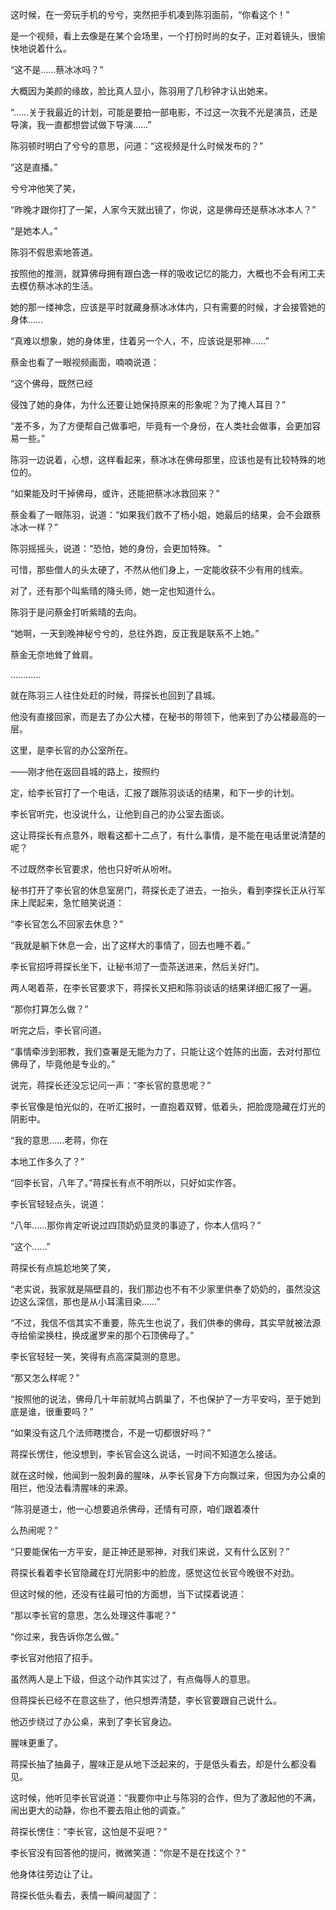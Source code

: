 这时候，在一旁玩手机的兮兮，突然把手机凑到陈羽面前，“你看这个！”

是一个视频，看上去像是在某个会场里，一个打扮时尚的女子，正对着镜头，很愉快地说着什么。

“这不是……蔡冰冰吗？”

大概因为美颜的缘故，脸比真人显小，陈羽用了几秒钟才认出她来。

“……关于我最近的计划，可能是要拍一部电影，不过这一次我不光是演员，还是导演，我一直都想尝试做下导演……”

陈羽顿时明白了兮兮的意思，问道：“这视频是什么时候发布的？”

“这是直播。”

兮兮冲他笑了笑，

“昨晚才跟你打了一架，人家今天就出镜了，你说，这是佛母还是蔡冰冰本人？”

“是她本人。”

陈羽不假思索地答道。

按照他的推测，就算佛母拥有跟白逸一样的吸收记忆的能力，大概也不会有闲工夫去模仿蔡冰冰的生活。

她的那一缕神念，应该是平时就藏身蔡冰冰体内，只有需要的时候，才会接管她的身体……

“真难以想象，她的身体里，住着另一个人，不，应该说是邪神……”

蔡金也看了一眼视频画面，喃喃说道：

“这个佛母，既然已经

侵蚀了她的身体，为什么还要让她保持原来的形象呢？为了掩人耳目？”

“差不多，为了方便帮自己做事吧，毕竟有一个身份，在人类社会做事，会更加容易一些。”

陈羽一边说着，心想，这样看起来，蔡冰冰在佛母那里，应该也是有比较特殊的地位的。

“如果能及时干掉佛母，或许，还能把蔡冰冰救回来？”

蔡金看了一眼陈羽，说道：“如果我们救不了杨小姐，她最后的结果，会不会跟蔡冰冰一样？”

陈羽摇摇头，说道：“恐怕，她的身份，会更加特殊。 ”

可惜，那些僧人的头太硬了，不然从他们身上，一定能收获不少有用的线索。

对了，还有那个叫紫晴的降头师，她一定也知道什么。

陈羽于是问蔡金打听紫晴的去向。

“她啊，一天到晚神秘兮兮的，总往外跑，反正我是联系不上她。”

蔡金无奈地耸了耸肩。

…………

就在陈羽三人往住处赶的时候，蒋探长也回到了县城。

他没有直接回家，而是去了办公大楼，在秘书的带领下，他来到了办公楼最高的一层。

这里，是李长官的办公室所在。

——刚才他在返回县城的路上，按照约

定，给李长官打了一个电话，汇报了跟陈羽谈话的结果，和下一步的计划。

李长官听完，也没说什么，让他到自己的办公室去面谈。

这让蒋探长有点意外，眼看这都十二点了，有什么事情，是不能在电话里说清楚的呢？

不过既然李长官要求，他也只好听从吩咐。

秘书打开了李长官的休息室房门，蒋探长走了进去，一抬头，看到李探长正从行军床上爬起来，急忙赔笑说道：

“李长官怎么不回家去休息？”

“我就是躺下休息一会，出了这样大的事情了，回去也睡不着。”

李长官招呼蒋探长坐下，让秘书沏了一壶茶送进来，然后关好门。

两人喝着茶，在李长官要求下，蒋探长又把和陈羽谈话的结果详细汇报了一遍。

“那你打算怎么做？”

听完之后，李长官问道。

“事情牵涉到邪教，我们查署是无能为力了，只能让这个姓陈的出面，去对付那位佛母了，毕竟他是专业的。”

说完，蒋探长还没忘记问一声：“李长官的意思呢？”

李长官像是怕光似的，在听汇报时，一直抱着双臂，低着头，把脸庞隐藏在灯光的阴影中。

“我的意思……老蒋，你在

本地工作多久了？”

“回李长官，八年了。”蒋探长有点不明所以，只好如实作答。

李长官轻轻点头，说道：

“八年……那你肯定听说过四顶奶奶显灵的事迹了，你本人信吗？”

“这个……”

蒋探长有点尴尬地笑了笑，

“老实说，我家就是隔壁县的，我们那边也不有不少家里供奉了奶奶的，虽然没这边这么深信，那也是从小耳濡目染……”

“不过，我信不信其实不重要，陈先生也说了，我们供奉的佛母，其实早就被法源寺给偷梁换柱，换成暹罗来的那个石顶佛母了。”

李长官轻轻一笑，笑得有点高深莫测的意思。

“那又怎么样呢？”

“按照他的说法，佛母几十年前就鸠占鹊巢了，不也保护了一方平安吗，至于她到底是谁，很重要吗？”

“如果没有这几个法师瞎搅合，不是一切都很好吗？”

蒋探长愣住，他没想到，李长官会这么说话，一时间不知道怎么接话。

就在这时候，他闻到一股刺鼻的腥味，从李长官身下方向飘过来，但因为办公桌的阻拦，他没法看清腥味的来源。

“陈羽是道士，他一心想要追杀佛母，还情有可原，咱们跟着凑什

么热闹呢？”

“只要能保佑一方平安，是正神还是邪神，对我们来说，又有什么区别？”

蒋探长看着李长官隐藏在灯光阴影中的脸庞，感觉这位长官今晚很不对劲。

但这时候的他，还没有往最可怕的方面想，当下试探着说道：

“那以李长官的意思，怎么处理这件事呢？”

“你过来，我告诉你怎么做。”

李长官对他招了招手。

虽然两人是上下级，但这个动作其实过了，有点侮辱人的意思。

但蒋探长已经不在意这些了，他只想弄清楚，李长官要跟自己说什么。

他迈步绕过了办公桌，来到了李长官身边。

腥味更重了。

蒋探长抽了抽鼻子，腥味正是从地下泛起来的，于是低头看去，却是什么都没看见。

这时候，他听见李长官说道：“我要你中止与陈羽的合作，但为了激起他的不满，闹出更大的动静，你也不要去阻止他的调查。”

蒋探长愣住：“李长官，这怕是不妥吧？”

李长官没有回答他的提问，微微笑道：“你是不是在找这个？”

他身体往旁边让了让。

蒋探长低头看去，表情一瞬间凝固了：
